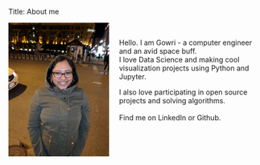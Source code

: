 Title: About me

<html>
<head>
<style>
img {
  float: left;
}
</style>
</head>
<body>

<p><img src="../images/gowri_hoodie.jpg" style="width:200px;margin-right:20px;">

<br>

Hello. I am Gowri - a computer engineer and an avid space buff.
<br>
I love Data Science and making cool visualization projects using Python and Jupyter.

I also love participating in open source projects and solving algorithms.
<br><br>
Find me on LinkedIn or Github.

</p>

</body>
</html>

